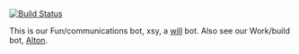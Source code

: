 [![Build Status](https://travis-ci.org/edx/xsy.svg)](https://travis-ci.org/edx/xsy)

This is our Fun/communications bot, xsy, a [will](https://github.com/skoczen/will) bot.
Also see our Work/build bot, [Alton](https://github.com/edx/alton).
